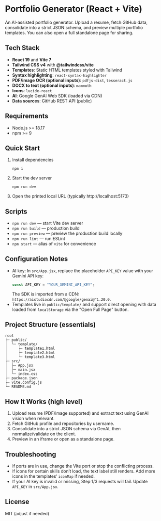 # Portfolio Generator (React + Vite)

An AI-assisted portfolio generator. Upload a resume, fetch GitHub data, consolidate into a strict JSON schema, and preview multiple portfolio templates. You can also open a full standalone page for sharing.

## Tech Stack
- **React 19** and **Vite 7**
- **Tailwind CSS v4** with **@tailwindcss/vite**
- **Templates**: Static HTML templates styled with Tailwind
- **Syntax highlighting**: `react-syntax-highlighter`
- **PDF/image OCR (optional inputs)**: `pdfjs-dist`, `tesseract.js`
- **DOCX to text (optional inputs)**: `mammoth`
- **Icons**: `lucide-react`
- **AI**: Google GenAI Web SDK (loaded via CDN)
- **Data sources**: GitHub REST API (public)

## Requirements
- Node.js >= 18.17
- npm >= 9

## Quick Start
1. Install dependencies
   ```bash
   npm i
   ```
2. Start the dev server
   ```bash
   npm run dev
   ```
3. Open the printed local URL (typically http://localhost:5173)

## Scripts
- `npm run dev` — start Vite dev server
- `npm run build` — production build
- `npm run preview` — preview the production build locally
- `npm run lint` — run ESLint
- `npm start` — alias of `vite` for convenience

## Configuration Notes
- AI key: In `src/App.jsx`, replace the placeholder `API_KEY` value with your Gemini API key:
  ```js
  const API_KEY = "YOUR_GEMINI_API_KEY";
  ```
  The SDK is imported from a CDN: `https://aistudiocdn.com/@google/genai@^1.20.0`.
- Templates live in `public/template/` and support direct opening with data loaded from `localStorage` via the "Open Full Page" button.

## Project Structure (essentials)
```
root
├─ public/
│  └─ template/
│     ├─ template1.html
│     ├─ template2.html
│     └─ template3.html
├─ src/
│  ├─ App.jsx
│  ├─ main.jsx
│  └─ index.css
├─ package.json
├─ vite.config.js
└─ README.md
```

## How It Works (high level)
1. Upload resume (PDF/Image supported) and extract text using GenAI vision when relevant.
2. Fetch GitHub profile and repositories by username.
3. Consolidate into a strict JSON schema via GenAI, then normalize/validate on the client.
4. Preview in an iframe or open as a standalone page.

## Troubleshooting
- If ports are in use, change the Vite port or stop the conflicting process.
- If icons for certain skills don’t load, the text label still renders. Add more icons in the templates’ `iconMap` if needed.
- If your AI key is invalid or missing, Step 1/3 requests will fail. Update `API_KEY` in `src/App.jsx`.

## License
MIT (adjust if needed)